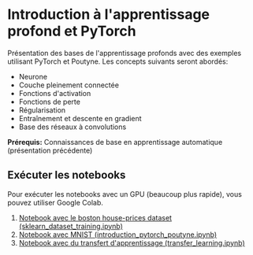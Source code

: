 Introduction à l'apprentissage profond et PyTorch
=================================================

Présentation des bases de l'apprentissage profonds avec des exemples utilisant PyTorch et Poutyne. Les concepts suivants seront abordés:
 - Neurone
 - Couche pleinement connectée
 - Fonctions d'activation
 - Fonctions de perte
 - Régularisation
 - Entraînement et descente en gradient
 - Base des réseaux à convolutions

**Prérequis:** Connaissances de base en apprentissage automatique (présentation précédente)


Exécuter les notebooks
----------------------

Pour exécuter les notebooks avec un GPU (beaucoup plus rapide), vous pouvez utiliser Google Colab.

1. [Notebook avec le boston house-prices dataset (sklearn_dataset_training.ipynb)](https://colab.research.google.com/github/freud14/bootcamp-iid-2021-deep-learning/blob/master/sklearn_dataset_training.ipynb)
2. [Notebook avec MNIST (introduction_pytorch_poutyne.ipynb)](https://colab.research.google.com/github/freud14/bootcamp-iid-2021-deep-learning/blob/master/introduction_pytorch_poutyne.ipynb)
3. [Notebook avec du transfert d'apprentissage (transfer_learning.ipynb)](https://colab.research.google.com/github/freud14/bootcamp-iid-2021-deep-learning/blob/master/transfer_learning.ipynb)
